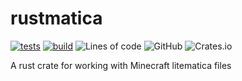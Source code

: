 # rustmatica

[![tests](https://github.com/RubixDev/rustmatica/workflows/tests/badge.svg)](https://github.com/RubixDev/rustmatica/actions/workflows/tests.yml)
[![build](https://github.com/RubixDev/rustmatica/workflows/build/badge.svg)](https://github.com/RubixDev/rustmatica/actions/workflows/build.yml)
![Lines of code](https://img.shields.io/tokei/lines/github/RubixDev/rustmatica)
![GitHub](https://img.shields.io/github/license/RubixDev/rustmatica)
![Crates.io](https://img.shields.io/crates/v/rustmatica)

A rust crate for working with Minecraft litematica files
